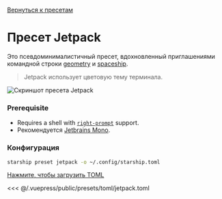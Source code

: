 [Вернуться к пресетам](./README.md#jetpack)

# Пресет Jetpack

Это псевдоминималистичный пресет, вдохновленный приглашениями командной строки [geometry](https://github.com/geometry-zsh/geometry) и [spaceship](https://github.com/spaceship-prompt/spaceship-prompt).

> Jetpack использует цветовую тему терминала.

![Скриншот пресета Jetpack](/presets/img/jetpack.png)

### Prerequisite

- Requires a shell with [`right-prompt`](https://starship.rs/advanced-config/#enable-right-prompt) support.
- Рекомендуется [Jetbrains Mono](https://www.jetbrains.com/lp/mono/).

### Конфигурация

```sh
starship preset jetpack -o ~/.config/starship.toml
```

[Нажмите, чтобы загрузить TOML](/presets/toml/jetpack.toml)

<<< @/.vuepress/public/presets/toml/jetpack.toml
